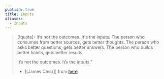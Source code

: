 ```yaml
---
publish: true
title: Inputs
aliases:
  - Inputs
---
```


> [!quote]- It’s not the outcomes.  It's the inputs.
>The person who consumes from better sources, gets better thoughts. The person who asks better questions, gets better answers. The person who builds better habits, gets better results.
>
>It’s not the outcomes. It’s the inputs.”
>- [[James Clear]] from [here](https://jamesclear.com/quotes/the-edge-is-in-the-inputs) 


